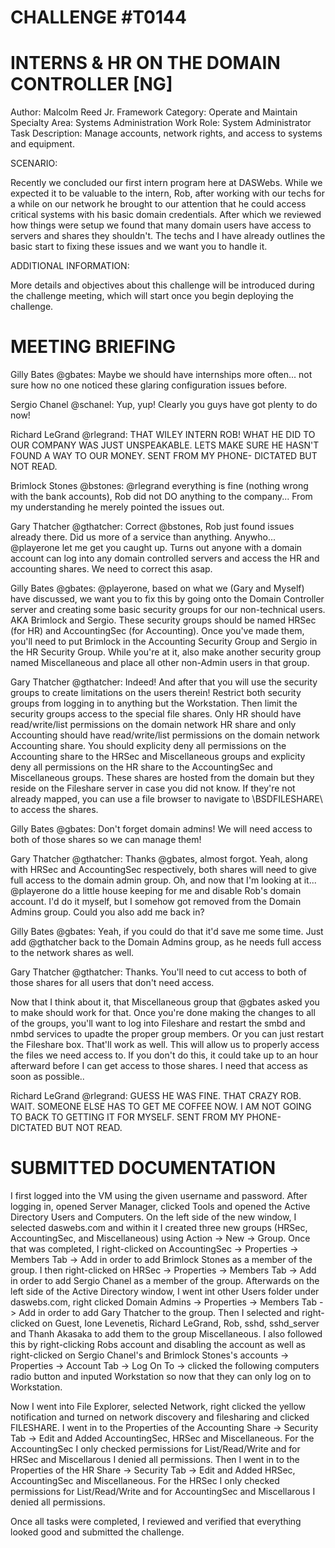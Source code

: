 # CHALLENGE #T0144
# INTERNS & HR ON THE DOMAIN CONTROLLER [NG]
Author: Malcolm Reed Jr.
Framework Category: Operate and Maintain
Specialty Area: Systems Administration
Work Role: System Administrator
Task Description: Manage accounts, network rights, and access to systems and equipment.

SCENARIO:

Recently we concluded our first intern program here at DASWebs. While we expected it to be valuable to the intern, Rob, after working with our techs for a while on our network he brought to our attention that he could access critical systems with his basic domain credentials. After which we reviewed how things were setup we found that many domain users have access to servers and shares they shouldn't. The techs and I have already outlines the basic start to fixing these issues and we want you to handle it.

ADDITIONAL INFORMATION:

More details and objectives about this challenge will be introduced during the challenge meeting, which will start once you begin deploying the challenge.

# MEETING BRIEFING
Gilly Bates @gbates: Maybe we should have internships more often... not sure how no one noticed these glaring configuration issues before.

Sergio Chanel @schanel: Yup, yup! Clearly you guys have got plenty to do now!

Richard LeGrand @rlegrand: THAT WILEY INTERN ROB! WHAT HE DID TO OUR COMPANY WAS JUST UNSPEAKABLE. LETS MAKE SURE HE HASN'T FOUND A WAY TO OUR MONEY. SENT FROM MY PHONE- DICTATED BUT NOT READ.

Brimlock Stones @bstones: @rlegrand everything is fine (nothing wrong with the bank accounts), Rob did not DO anything to the company... From my understanding he merely pointed the issues out.

Gary Thatcher @gthatcher: Correct @bstones, Rob just found issues already there. Did us more of a service than anything. Anywho... @playerone let me get you caught up. Turns out anyone with a domain account can log into any domain controlled servers and access the HR and accounting shares. We need to correct this asap.

Gilly Bates @gbates: @playerone, based on what we (Gary and Myself) have discussed, we want you to fix this by going onto the Domain Controller server and creating some basic security groups for our non-technical users. AKA Brimlock and Sergio. These security groups should be named HRSec (for HR) and AccountingSec (for Accounting). Once you've made them, you'll need to put Brimlock in the Accounting Security Group and Sergio in the HR Security Group. While you're at it, also make another security group named Miscellaneous and place all other non-Admin users in that group.

Gary Thatcher @gthatcher: Indeed! And after that you will use the security groups to create limitations on the users therein! Restrict both security groups from logging in to anything but the Workstation. Then limit the security groups access to the special file shares. Only HR should have read/write/list permissions on the domain network HR share and only Accounting should have read/write/list permissions on the domain network Accounting share. You should explicity deny all permissions on the Accounting share to the HRSec and Miscellaneous groups and explicity deny all permissions on the HR share to the AccountingSec and Miscellaneous groups. These shares are hosted from the domain but they reside on the Fileshare server in case you did not know. If they're not already mapped, you can use a file browser to navigate to \BSDFILESHARE\ to access the shares.

Gilly Bates @gbates: Don't forget domain admins! We will need access to both of those shares so we can manage them!

Gary Thatcher @gthatcher: Thanks @gbates, almost forgot. Yeah, along with HRSec and AccountingSec respectively, both shares will need to give full access to the domain admin group. Oh, and now that I'm looking at it... @playerone do a little house keeping for me and disable Rob's domain account. I'd do it myself, but I somehow got removed from the Domain Admins group. Could you also add me back in?

Gilly Bates @gbates: Yeah, if you could do that it'd save me some time. Just add @gthatcher back to the Domain Admins group, as he needs full access to the network shares as well.

Gary Thatcher @gthatcher: Thanks. You'll need to cut access to both of those shares for all users that don't need access.

Now that I think about it, that Miscellaneous group that @gbates asked you to make should work for that. Once you're done making the changes to all of the groups, you'll want to log into Fileshare and restart the smbd and nmbd services to upadte the proper group members. Or you can just restart the Fileshare box. That'll work as well. This will allow us to properly access the files we need access to. If you don't do this, it could take up to an hour afterward before I can get access to those shares. I need that access as soon as possible..

Richard LeGrand @rlegrand: GUESS HE WAS FINE. THAT CRAZY ROB. WAIT. SOMEONE ELSE HAS TO GET ME COFFEE NOW. I AM NOT GOING TO BACK TO GETTING IT FOR MYSELF. SENT FROM MY PHONE- DICTATED BUT NOT READ.

# SUBMITTED DOCUMENTATION
I first logged into the VM using the given username and password. After logging in, opened Server Manager, clicked Tools and opened the Active Directory Users and Computers. On the left side of the new window, I selected daswebs.com and within it I created three new groups (HRSec, AccountingSec, and Miscellaneous) using Action -> New -> Group. Once that was completed, I right-clicked on AccountingSec -> Properties -> Members Tab -> Add in order to add Brimlock Stones as a member of the group. I then right-clicked on HRSec -> Properties -> Members Tab -> Add in order to add Sergio Chanel as a member of the group. Afterwards on the left side of the Active Directory window, I went int other Users folder under daswebs.com, right clicked Domain Admins -> Properties -> Members Tab -> Add in order to add Gary Thatcher to the group. Then I selected and right-clicked on Guest, Ione Levenetis, Richard LeGrand, Rob, sshd, sshd_server and Thanh Akasaka to add them to the group Miscellaneous. I also followed this by right-clicking Robs account and disabling the account as well as right-clicked on Sergio Chanel's and Brimlock Stones's accounts -> Properties -> Account Tab -> Log On To -> clicked the following computers radio button and inputed Workstation so now that they can only log on to Workstation.

Now I went into File Explorer, selected Network, right clicked the yellow notification and turned on network discovery and filesharing and clicked FILESHARE. I went in to the Properties of the Accounting Share -> Security Tab -> Edit and Added AccountingSec, HRSec and Miscellaneous. For the AccountingSec I only checked permissions for List/Read/Write and for HRSec and Miscellarous I denied all permissions. Then I went in to the Properties of the HR Share -> Security Tab -> Edit and Added HRSec, AccountingSec and Miscellaneous. For the HRSec I only checked permissions for List/Read/Write and for AccountingSec and Miscellarous I denied all permissions. 

Once all tasks were completed, I reviewed and verified that everything looked good and submitted the challenge.
